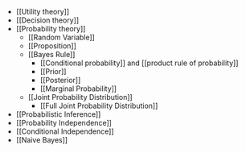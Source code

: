 - [[Utility theory]]
- [[Decision theory]]
- [[Probability theory]]
	- [[Random Variable]]
	- [[Proposition]]
	- [[Bayes Rule]]
		- [[Conditional probability]] and [[product rule of probability]]
		- [[Prior]]
		- [[Posterior]]
		- [[Marginal Probability]]
	- [[Joint Probability Distribution]]
		- [[Full Joint Probability Distribution]]
- [[Probabilistic Inference]]
- [[Probability Independence]]
- [[Conditional Independence]]
- [[Naive Bayes]]